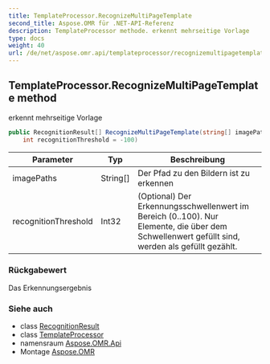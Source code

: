 ```yaml
---
title: TemplateProcessor.RecognizeMultiPageTemplate
second_title: Aspose.OMR für .NET-API-Referenz
description: TemplateProcessor methode. erkennt mehrseitige Vorlage
type: docs
weight: 40
url: /de/net/aspose.omr.api/templateprocessor/recognizemultipagetemplate/
---
```

## TemplateProcessor.RecognizeMultiPageTemplate method

erkennt mehrseitige Vorlage

```csharp
public RecognitionResult[] RecognizeMultiPageTemplate(string[] imagePaths, 
    int recognitionThreshold = -100)
```

| Parameter | Typ | Beschreibung |
| --- | --- | --- |
| imagePaths | String[] | Der Pfad zu den Bildern ist zu erkennen |
| recognitionThreshold | Int32 | (Optional) Der Erkennungsschwellenwert im Bereich (0..100). Nur Elemente, die über dem Schwellenwert gefüllt sind, werden als gefüllt gezählt. |

### Rückgabewert

Das Erkennungsergebnis

### Siehe auch

* class [RecognitionResult](../../../aspose.omr.model/recognitionresult/)
* class [TemplateProcessor](../)
* namensraum [Aspose.OMR.Api](../../templateprocessor/)
* Montage [Aspose.OMR](../../../)


